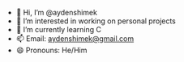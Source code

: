 - 👋 Hi, I’m @aydenshimek
- 👀 I’m interested in working on personal projects
- 🌱 I’m currently learning C
- 📫 Email: aydenshimek@gmail.com
- 😄 Pronouns: He/Him

<!---
aydenshimek/aydenshimek is a ✨ special ✨ repository because its `README.md` (this file) appears on your GitHub profile.
You can click the Preview link to take a look at your changes.
--->
